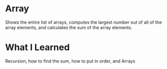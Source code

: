 # Array
Shows the entire list of arrays, computes the largest number out of all of the array elements, and calculates the sum of the array elements.
# What I Learned
Recursion, how to find the sum, how to put in order, and Arrays
